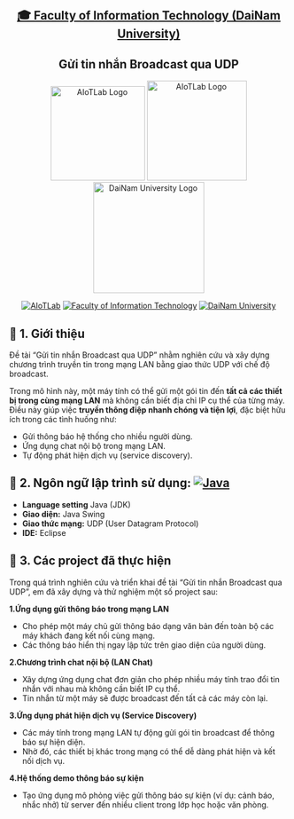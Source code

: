 <h2 align="center">
    <a href="https://dainam.edu.vn/vi/khoa-cong-nghe-thong-tin">
    🎓 Faculty of Information Technology (DaiNam University)
    </a>
</h2>
<h2 align="center">
   Gửi tin nhắn Broadcast qua UDP
</h2>
<div align="center">
    <p align="center">
        <img alt="AIoTLab Logo" width="170" src="https://github.com/user-attachments/assets/711a2cd8-7eb4-4dae-9d90-12c0a0a208a2" />
        <img alt="AIoTLab Logo" width="180" src="https://github.com/user-attachments/assets/dc2ef2b8-9a70-4cfa-9b4b-f6c2f25f1660" />
        <img alt="DaiNam University Logo" width="200" src="https://github.com/user-attachments/assets/77fe0fd1-2e55-4032-be3c-b1a705a1b574" />
    </p>

[![AIoTLab](https://img.shields.io/badge/AIoTLab-green?style=for-the-badge)](https://www.facebook.com/DNUAIoTLab)
[![Faculty of Information Technology](https://img.shields.io/badge/Faculty%20of%20Information%20Technology-blue?style=for-the-badge)](https://dainam.edu.vn/vi/khoa-cong-nghe-thong-tin)
[![DaiNam University](https://img.shields.io/badge/DaiNam%20University-orange?style=for-the-badge)](https://dainam.edu.vn)

</div>

## 📖 1. Giới thiệu
Đề tài “Gửi tin nhắn Broadcast qua UDP” nhằm nghiên cứu và xây dựng chương trình truyền tin trong mạng LAN bằng giao thức UDP với chế độ broadcast.

Trong mô hình này, một máy tính có thể gửi một gói tin đến **tất cả các thiết bị trong cùng mạng LAN** mà không cần biết địa chỉ IP cụ thể của từng máy. Điều này giúp việc **truyền thông điệp nhanh chóng và tiện lợi**, đặc biệt hữu ích trong các tình huống như:  
- Gửi thông báo hệ thống cho nhiều người dùng.  
- Ứng dụng chat nội bộ trong mạng LAN.  
- Tự động phát hiện dịch vụ (service discovery).  
## 🔧 2. Ngôn ngữ lập trình sử dụng: [![Java](https://img.shields.io/badge/Java-007396?style=for-the-badge&logo=java&logoColor=white)](https://www.java.com/)
- **Language setting** Java (JDK)
- **Giao diện:** Java Swing  
- **Giao thức mạng:** UDP (User Datagram Protocol)  
- **IDE:** Eclipse  
## 🚀 3. Các project đã thực hiện
Trong quá trình nghiên cứu và triển khai đề tài “Gửi tin nhắn Broadcast qua UDP”, em đã xây dựng và thử nghiệm một số project sau:

**1.Ứng dụng gửi thông báo trong mạng LAN**
- Cho phép một máy chủ gửi thông báo dạng văn bản đến toàn bộ các máy khách đang kết nối cùng mạng.
- Các thông báo hiển thị ngay lập tức trên giao diện của người dùng.

**2.Chương trình chat nội bộ (LAN Chat)**
- Xây dựng ứng dụng chat đơn giản cho phép nhiều máy tính trao đổi tin nhắn với nhau mà không cần biết IP cụ thể.
- Tin nhắn từ một máy sẽ được broadcast đến tất cả các máy còn lại.
  
**3.Ứng dụng phát hiện dịch vụ (Service Discovery)**
- Các máy tính trong mạng LAN tự động gửi gói tin broadcast để thông báo sự hiện diện.
- Nhờ đó, các thiết bị khác trong mạng có thể dễ dàng phát hiện và kết nối dịch vụ.

**4.Hệ thống demo thông báo sự kiện**
- Tạo ứng dụng mô phỏng việc gửi thông báo sự kiện (ví dụ: cảnh báo, nhắc nhở) từ server đến nhiều client trong lớp học hoặc văn phòng.
